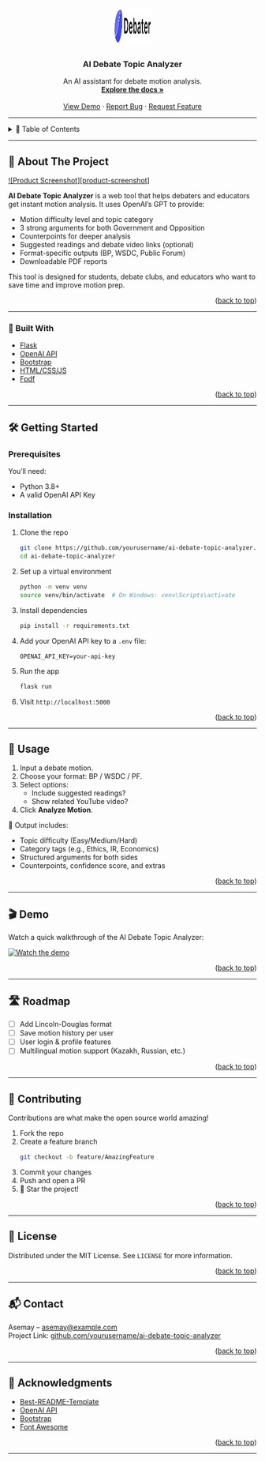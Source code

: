 <a id="readme-top"></a>

<!-- PROJECT LOGO -->
<br />
<div align="center">
  <a href="https://github.com/yourusername/ai-debate-topic-analyzer">
    <img src="images/logo.png" alt="Logo" width="80" height="80">
  </a> 

  <h3 align="center">AI Debate Topic Analyzer</h3>

  <p align="center">
    An AI assistant for debate motion analysis. 
    <br />
    <a href="https://github.com/yourusername/ai-debate-topic-analyzer"><strong>Explore the docs »</strong></a>
    <br />
    <br />
    <a href="#demo">View Demo</a>
    ·
    <a href="https://github.com/yourusername/ai-debate-topic-analyzer/issues">Report Bug</a>
    ·
    <a href="https://github.com/yourusername/ai-debate-topic-analyzer/issues">Request Feature</a>
  </p>
</div>

---

<details>
  <summary>📑 Table of Contents</summary>
  <ol>
    <li><a href="#about-the-project">About The Project</a>
      <ul>
        <li><a href="#built-with">Built With</a></li>
      </ul>
    </li>
    <li><a href="#getting-started">Getting Started</a>
      <ul>
        <li><a href="#prerequisites">Prerequisites</a></li>
        <li><a href="#installation">Installation</a></li>
      </ul>
    </li>
    <li><a href="#usage">Usage</a></li>
    <li><a href="#demo">View Demo</a></li>
    <li><a href="#roadmap">Roadmap</a></li>
    <li><a href="#contributing">Contributing</a></li>
    <li><a href="#license">License</a></li>
    <li><a href="#contact">Contact</a></li>
    <li><a href="#acknowledgments">Acknowledgments</a></li>
  </ol>
</details>

---

## 📌 About The Project

[![Product Screenshot][product-screenshot]](https://example.com)

**AI Debate Topic Analyzer** is a web tool that helps debaters and educators get instant motion analysis. It uses OpenAI’s GPT to provide:

- Motion difficulty level and topic category
- 3 strong arguments for both Government and Opposition
- Counterpoints for deeper analysis
- Suggested readings and debate video links (optional)
- Format-specific outputs (BP, WSDC, Public Forum)
- Downloadable PDF reports

This tool is designed for students, debate clubs, and educators who want to save time and improve motion prep.

<p align="right">(<a href="#readme-top">back to top</a>)</p>

---

### 🔧 Built With

* [Flask](https://flask.palletsprojects.com/)
* [OpenAI API](https://platform.openai.com/)
* [Bootstrap](https://getbootstrap.com)
* [HTML/CSS/JS](https://developer.mozilla.org/)
* [Fpdf](https://pyfpdf.github.io/)

<p align="right">(<a href="#readme-top">back to top</a>)</p>

---

## 🛠️ Getting Started

### Prerequisites

You’ll need:
- Python 3.8+
- A valid OpenAI API Key

### Installation

1. Clone the repo  
   ```bash
   git clone https://github.com/yourusername/ai-debate-topic-analyzer.git
   cd ai-debate-topic-analyzer
   ```

2. Set up a virtual environment  
   ```bash
   python -m venv venv
   source venv/bin/activate  # On Windows: venv\Scripts\activate
   ```

3. Install dependencies  
   ```bash
   pip install -r requirements.txt
   ```

4. Add your OpenAI API key to a `.env` file:  
   ```
   OPENAI_API_KEY=your-api-key
   ```

5. Run the app  
   ```bash
   flask run
   ```

6. Visit `http://localhost:5000`

<p align="right">(<a href="#readme-top">back to top</a>)</p>

---

## 🧠 Usage

1. Input a debate motion.
2. Choose your format: BP / WSDC / PF.
3. Select options:
   - Include suggested readings?
   - Show related YouTube video?
4. Click **Analyze Motion**.

🎯 Output includes:
- Topic difficulty (Easy/Medium/Hard)
- Category tags (e.g., Ethics, IR, Economics)
- Structured arguments for both sides
- Counterpoints, confidence score, and extras

<p align="right">(<a href="#usage">back to top</a>)</p>

---

## 🎬 Demo

Watch a quick walkthrough of the AI Debate Topic Analyzer:

[![Watch the demo](https://img.youtube.com/vi/YOUR_VIDEO_ID/0.jpg)](https://www.youtube.com/watch?v=YOUR_VIDEO_ID)

<p align="right">(<a href="#readme-top">back to top</a>)</p>

---

## 🛣️ Roadmap

- [ ] Add Lincoln-Douglas format
- [ ] Save motion history per user
- [ ] User login & profile features
- [ ] Multilingual motion support (Kazakh, Russian, etc.)

<p align="right">(<a href="#roadmap">back to top</a>)</p>

---

## 🤝 Contributing

Contributions are what make the open source world amazing!  

1. Fork the repo  
2. Create a feature branch  
   ```bash
   git checkout -b feature/AmazingFeature
   ```
3. Commit your changes  
4. Push and open a PR  
5. 🌟 Star the project!

<p align="right">(<a href="#contributing">back to top</a>)</p>

---

## 📄 License

Distributed under the MIT License. See `LICENSE` for more information.

<p align="right">(<a href="#readme-top">back to top</a>)</p>

---

## 📬 Contact

Asemay – asemay@example.com  
Project Link: [github.com/yourusername/ai-debate-topic-analyzer](https://github.com/yourusername/ai-debate-topic-analyzer)

<p align="right">(<a href="#contact">back to top</a>)</p>

---

## 🙏 Acknowledgments

* [Best-README-Template](https://github.com/othneildrew/Best-README-Template)
* [OpenAI API](https://platform.openai.com/)
* [Bootstrap](https://getbootstrap.com)
* [Font Awesome](https://fontawesome.com)

<p align="right">(<a href="#acknowledgments">back to top</a>)</p>



---

